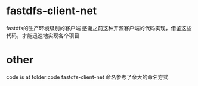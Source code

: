 # fastdfs-client-net
fastdfs的生产环境级别的客户端
感谢之前这种开源客户端的代码实现，借鉴这些代码，才能迅速地实现各个项目

# other
code is at folder:code
fastdfs-client-net 命名参考了余大的命名方式

